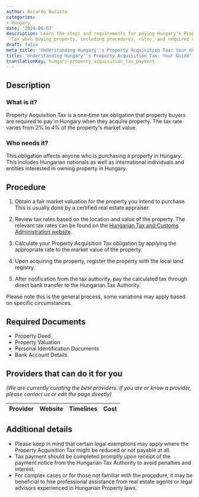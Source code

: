 ```yaml
---
author: Ricardo Batista
categories:
- Hungary
date: '2024-06-07'
description: Learn the steps and requirements for paying Hungary's Property Acquisition
  Tax when buying property, including procedures, rates, and required documents.
draft: false
meta_title: 'Understanding Hungary''s Property Acquisition Tax: Your Guide'
title: 'Understanding Hungary''s Property Acquisition Tax: Your Guide'
translationKey: hungary-property_acquisition_tax_payment
---
```


## Description
### What is it?
Property Acquisition Tax is a one-time tax obligation that property buyers are required to pay in Hungary when they acquire property. The tax rate varies from 2% to 4% of the property's market value. 

### Who needs it?
This obligation affects anyone who is purchasing a property in Hungary. This includes Hungarian nationals as well as international individuals and entities interested in owning property in Hungary.

## Procedure

1. Obtain a fair market valuation for the property you intend to purchase. This is usually done by a certified real estate appraiser.

2. Review tax rates based on the location and value of the property. The relevant tax rates can be found on the [Hungarian Tax and Customs Administration website](https://nav.gov.hu/).

3. Calculate your Property Acquisition Tax obligation by applying the appropriate rate to the market value of the property.

4. Upon acquiring the property, register the property with the local land registry.

5. After notification from the tax authority, pay the calculated tax through direct bank transfer to the Hungarian Tax Authority. 

Please note this is the general process, some variations may apply based on specific circumstances.

## Required Documents

- Property Deed
- Property Valuation
- Personal Identification Documents
- Bank Account Details

## Providers that can do it for you

_(We are currently curating the best providers. If you are or know a provider, please contact us or edit the page directly)_

| Provider        |     Website     |     Timelines    |       Cost      |
| --------------- | --------------- |  :-------------: | :-------------: |

## Additional details

- Please keep in mind that certain legal exemptions may apply where the Property Acquisition Tax might be reduced or not payable at all. 
- Tax payment should be completed promptly upon receipt of the payment notice from the Hungarian Tax Authority to avoid penalties and interest.
- For complex cases or for those not familiar with the procedure, it may be beneficial to hire professional assistance from real estate agents or legal advisors experienced in Hungarian Property laws.